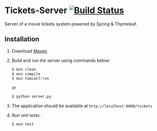 # Tickets-Server [![Build Status](https://travis-ci.org/stevennl/Tickets-Server.svg?branch=master)](https://travis-ci.org/stevennl/Tickets-Server)

Server of a movie tickets system powered by Spring & Thymeleaf.

## Installation

1. Download [Maven](http://maven.apache.org/download.cgi).

2. Build and run the server using commands below:

    ```bash
    $ mvn clean
    $ mvn compile
    $ mvn tomcat7:run
    ```

    or

    ```bash
    $ python server.py
    ```

3. The application should be available at `http://localhost:8080/tickets`

4. Run unit tests:

    ```bash
    $ mvn test
    ```
